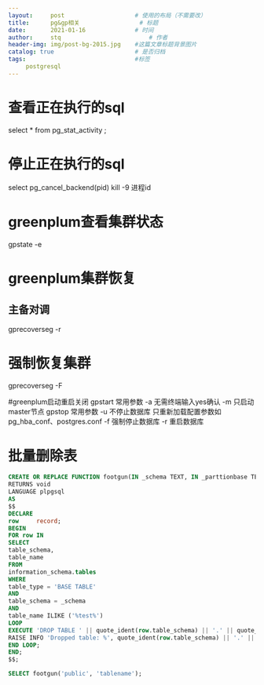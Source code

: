 ```yaml
---
layout:     post   				    # 使用的布局（不需要改）
title:      pg&gp相关 				# 标题 
date:       2021-01-16 				# 时间
author:     stq 						# 作者
header-img: img/post-bg-2015.jpg 	#这篇文章标题背景图片
catalog: true 						# 是否归档
tags:								#标签
     postgresql
---
```

# 查看正在执行的sql
select * from pg_stat_activity ;

# 停止正在执行的sql
select pg_cancel_backend(pid)
kill -9 进程id

# greenplum查看集群状态
gpstate -e

# greenplum集群恢复

## 主备对调
gprecoverseg -r

# 强制恢复集群
gprecoverseg -F

#greenplum启动重启关闭
gpstart 
 常用参数  -a 无需终端输入yes确认
          -m 只启动master节点
gpstop
常用参数   -u 不停止数据库 只重新加载配置参数如pg_hba_conf、postgres.conf
          -f 强制停止数据库
          -r 重启数据库

# 批量删除表
```sql
CREATE OR REPLACE FUNCTION footgun(IN _schema TEXT, IN _parttionbase TEXT)
RETURNS void
LANGUAGE plpgsql
AS
$$
DECLARE
row     record;
BEGIN
FOR row IN
SELECT
table_schema,
table_name
FROM
information_schema.tables
WHERE
table_type = 'BASE TABLE'
AND
table_schema = _schema
AND
table_name ILIKE ('%test%')
LOOP
EXECUTE 'DROP TABLE ' || quote_ident(row.table_schema) || '.' || quote_ident(row.table_name) || ' CASCADE ';
RAISE INFO 'Dropped table: %', quote_ident(row.table_schema) || '.' || quote_ident(row.table_name);
END LOOP;
END;
$$;

SELECT footgun('public', 'tablename');
```




